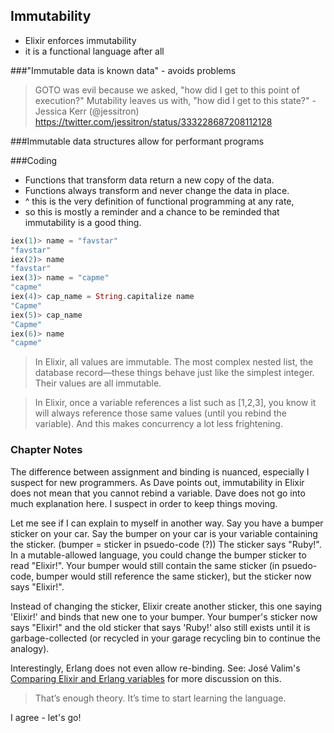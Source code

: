 ## Immutability

* Elixir enforces immutability
* it is a functional language after all

###"Immutable data is known data" - avoids problems

> GOTO was evil because we asked, "how did I get to this point of execution?" Mutability leaves us with, "how did I get to this state?" - Jessica Kerr (@jessitron) https://twitter.com/jessitron/status/333228687208112128

###Immutable data structures allow for performant programs

###Coding
* Functions that transform data return a new copy of the data.
* Functions always transform and never change the data in place.
* ^ this is the very definition of functional programming at any rate,
* so this is mostly a reminder and a chance to be reminded that immutability is a good thing.

```Elixir
iex(1)> name = "favstar"
"favstar"
iex(2)> name
"favstar"
iex(3)> name = "capme"
"capme"
iex(4)> cap_name = String.capitalize name
"Capme"
iex(5)> cap_name
"Capme"
iex(6)> name
"capme"
```

>  In Elixir, all values are immutable. The most complex nested list, the database record—these things behave just like the simplest integer. Their values are all immutable.

> In Elixir, once a variable references a list such as [1,2,3], you know it will always reference those same values (until you rebind the variable). And this makes concurrency a lot less frightening.

### Chapter Notes

The difference between assignment and binding is nuanced, especially I suspect for new programmers. As Dave points out, immutability in Elixir does not mean that you cannot rebind a variable. Dave does not go into much explanation here. I suspect in order to keep things moving.

Let me see if I can explain to myself in another way. Say you have a bumper sticker on your car. Say the bumper on your car is your variable containing the sticker. (bumper = sticker in psuedo-code (?)) The sticker says "Ruby!". In a mutable-allowed language, you could change the bumper sticker to read "Elixir!". Your bumper would still contain the same sticker (in psuedo-code, bumper would still reference the same sticker), but the sticker now says "Elixir!".

Instead of changing the sticker, Elixir create another sticker, this one saying 'Elixir!' and binds that new one to your bumper. Your bumper's sticker now says "Elixir!" and the old sticker that says 'Ruby!' also still exists until it is garbage-collected (or recycled in your garage recycling bin to continue the analogy).

Interestingly, Erlang does not even allow re-binding. See: José Valim's [Comparing Elixir and Erlang variables](http://blog.plataformatec.com.br/2016/01/comparing-elixir-and-erlang-variables/) for more discussion on this.

> That’s enough theory. It’s time to start learning the language.

I agree - let's go!
